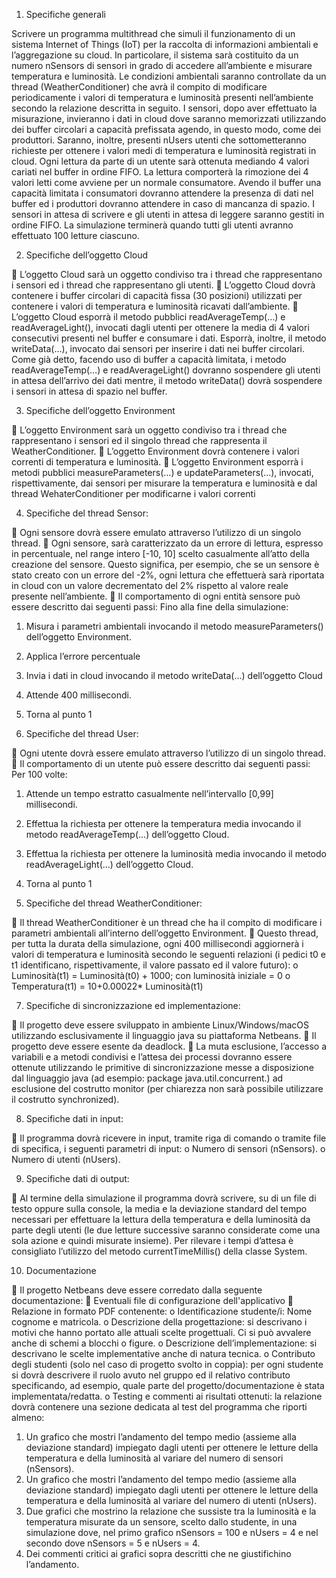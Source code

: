 1. Specifiche generali 

Scrivere un programma multithread che simuli il funzionamento di un sistema Internet of Things 
(IoT) per la raccolta di informazioni ambientali e l’aggregazione su cloud. In particolare, il sistema 
sarà costituito da un numero nSensors di sensori in grado di accedere all’ambiente e misurare 
temperatura e luminosità. Le condizioni ambientali saranno controllate da un thread 
(WeatherConditioner) che avrà il compito di modificare periodicamente i valori di 
temperatura e luminosità presenti nell’ambiente secondo la relazione descritta in seguito. 
I sensori, dopo aver effettuato la misurazione, invieranno i dati in cloud dove saranno 
memorizzati utilizzando dei buffer circolari a capacità prefissata agendo, in questo modo, come dei 
produttori. Saranno, inoltre, presenti nUsers utenti che sottometteranno richieste per ottenere i 
valori medi di temperatura e luminosità registrati in cloud. Ogni lettura da parte di un utente sarà 
ottenuta mediando 4 valori cariati nel buffer in ordine FIFO. La lettura comporterà la rimozione dei 
4 valori letti come avviene per un normale consumatore. Avendo il buffer una capacità limitata i 
consumatori dovranno attendere la presenza di dati nel buffer ed i produttori dovranno attendere in 
caso di mancanza di spazio. I sensori in attesa di scrivere e gli utenti in attesa di leggere saranno 
gestiti in ordine FIFO. 
La simulazione terminerà quando tutti gli utenti avranno effettuato 100 letture ciascuno. 
 
2. Specifiche dell’oggetto Cloud  

 L’oggetto Cloud sarà un oggetto condiviso tra i thread che rappresentano i sensori ed i 
thread che rappresentano gli utenti. 
 L’oggetto Cloud dovrà contenere i buffer circolari di capacità fissa (30 posizioni) utilizzati 
per contenere i valori di temperatura e luminosità ricavati dall’ambiente. 
 L’oggetto Cloud esporrà il metodo pubblici readAverageTemp(…) e 
readAverageLight(), invocati dagli utenti per ottenere la media di 4 valori consecutivi 
presenti nel buffer e consumare i dati. Esporrà, inoltre, il metodo writeData(…), 
invocato dai sensori per inserire i dati nei buffer circolari. Come già detto, facendo uso di 
buffer a capacità limitata, i metodo readAverageTemp(…) e readAverageLight() 
dovranno sospendere gli utenti in attesa dell’arrivo dei dati mentre, il metodo 
writeData() dovrà sospendere i sensori in attesa di spazio nel buffer. 

3. Specifiche dell’oggetto Environment  

 L’oggetto Environment sarà un oggetto condiviso tra i thread che rappresentano i 
sensori ed il singolo thread che rappresenta il WeatherConditioner. 
 L’oggetto Environment dovrà contenere i valori correnti di temperatura e luminosità. 
 L’oggetto Environment esporrà i metodi pubblici measureParameters(…) e 
updateParameters(…), invocati, rispettivamente, dai sensori per misurare la 
temperatura e luminosità e dal thread WehaterConditioner per modificarne i valori 
correnti 

4. Specifiche del thread Sensor: 

 Ogni sensore dovrà essere emulato attraverso l’utilizzo di un singolo thread. 
 Ogni sensore, sarà caratterizzato da un errore di lettura, espresso in percentuale, nel range 
intero [-10, 10] scelto casualmente all’atto della creazione del sensore. Questo significa, per 
esempio, che se un sensore è stato creato con un errore del -2%, ogni lettura che effettuerà 
sarà riportata in cloud con un valore decrementato del 2% rispetto al valore reale presente 
nell’ambiente. 
 Il comportamento di ogni entità sensore può essere descritto dai seguenti passi: 
Fino alla fine della simulazione: 
1. Misura i parametri ambientali invocando il metodo measureParameters() 
dell’oggetto Environment. 
2. Applica l’errore percentuale 
3. Invia i dati in cloud invocando il metodo writeData(…) dell’oggetto Cloud 
4. Attende 400 millisecondi. 
5. Torna al punto 1  

5. Specifiche del thread User: 

 Ogni utente dovrà essere emulato attraverso l’utilizzo di un singolo thread. 
 Il comportamento di un utente può essere descritto dai seguenti passi: 
Per 100 volte: 
1. Attende un tempo estratto casualmente nell’intervallo [0,99] millisecondi. 
2. Effettua la richiesta per ottenere la temperatura media invocando il metodo 
readAverageTemp(…) dell’oggetto Cloud. 
3. Effettua la richiesta per ottenere la luminosità media invocando il metodo 
readAverageLight(…) dell’oggetto Cloud. 
4. Torna al punto 1 

6. Specifiche del thread WeatherConditioner:  

 Il thread WeatherConditioner è un thread che ha il compito di modificare i parametri 
ambientali all’interno dell’oggetto Environment. 
 Questo thread, per tutta la durata della simulazione, ogni 400 millisecondi aggiornerà i 
valori di temperatura e luminosità secondo le seguenti relazioni (i pedici t0 e t1 identificano, 
rispettivamente, il valore passato ed il valore futuro): 
o Luminosità(t1) = Luminosità(t0) + 1000; con luminosità iniziale = 0 
o Temperatura(t1) = 10+0.00022* Luminosità(t1) 

7. Specifiche di sincronizzazione ed implementazione: 

 Il progetto deve essere sviluppato in ambiente Linux/Windows/macOS utilizzando 
esclusivamente il linguaggio java su piattaforma Netbeans. 
 Il progetto deve essere esente da deadlock. 
 La muta esclusione, l’accesso a variabili e a metodi condivisi e l’attesa dei processi 
dovranno essere ottenute utilizzando le primitive di sincronizzazione messe a disposizione 
dal linguaggio java (ad esempio: package java.util.concurrent.) ad esclusione del costrutto 
monitor (per chiarezza non sarà possibile utilizzare il costrutto synchronized).

8. Specifiche dati in input: 

 Il programma dovrà ricevere in input, tramite riga di comando o tramite file di specifica, i 
seguenti parametri di input: 
o Numero di sensori (nSensors). 
o Numero di utenti (nUsers). 

9. Specifiche dati di output: 

 Al termine della simulazione il programma dovrà scrivere, su di un file di testo oppure sulla 
console, la media e la deviazione standard del tempo necessari per effettuare la lettura 
della temperatura e della luminosità da parte degli utenti (le due letture successive saranno 
considerate come una sola azione e quindi misurate insieme). Per rilevare i tempi d’attesa è 
consigliato l’utilizzo del metodo currentTimeMillis() della classe System. 

10. Documentazione 

 Il progetto Netbeans deve essere corredato dalla seguente documentazione: 
 Eventuali file di configurazione dell'applicativo 
 Relazione in formato PDF contenente: 
o Identificazione studente/i: Nome cognome e matricola. 
o Descrizione della progettazione: si descrivano i motivi che hanno portato alle 
attuali scelte progettuali. Ci si può avvalere anche di schemi a blocchi o figure. 
o Descrizione dell’implementazione: si descrivano le scelte implementative anche 
di natura tecnica. 
o Contributo degli studenti (solo nel caso di progetto svolto in coppia): per ogni 
studente si dovrà descrivere il ruolo avuto nel gruppo ed il relativo contributo 
specificando, ad esempio, quale parte del progetto/documentazione è stata 
implementata/redatta. 
o Testing e commenti ai risultati ottenuti: la relazione dovrà contenere una 
sezione dedicata al test del programma che riporti almeno: 
1. Un grafico che mostri l’andamento del tempo medio (assieme alla 
deviazione standard) impiegato dagli utenti per ottenere le letture della 
temperatura e della luminosità al variare del numero di sensori 
(nSensors). 
2. Un grafico che mostri l’andamento del tempo medio (assieme alla 
deviazione standard) impiegato dagli utenti per ottenere le letture della 
temperatura e della luminosità al variare del numero di utenti (nUsers). 
3. Due grafici che mostrino la relazione che sussiste tra la luminosità e la 
temperatura misurate da un sensore, scelto dallo studente, in una 
simulazione dove, nel primo grafico nSensors = 100 e nUsers = 4 e 
nel secondo dove nSensors = 5 e nUsers = 4. 
4. Dei commenti critici ai grafici sopra descritti che ne giustifichino 
l’andamento. 
